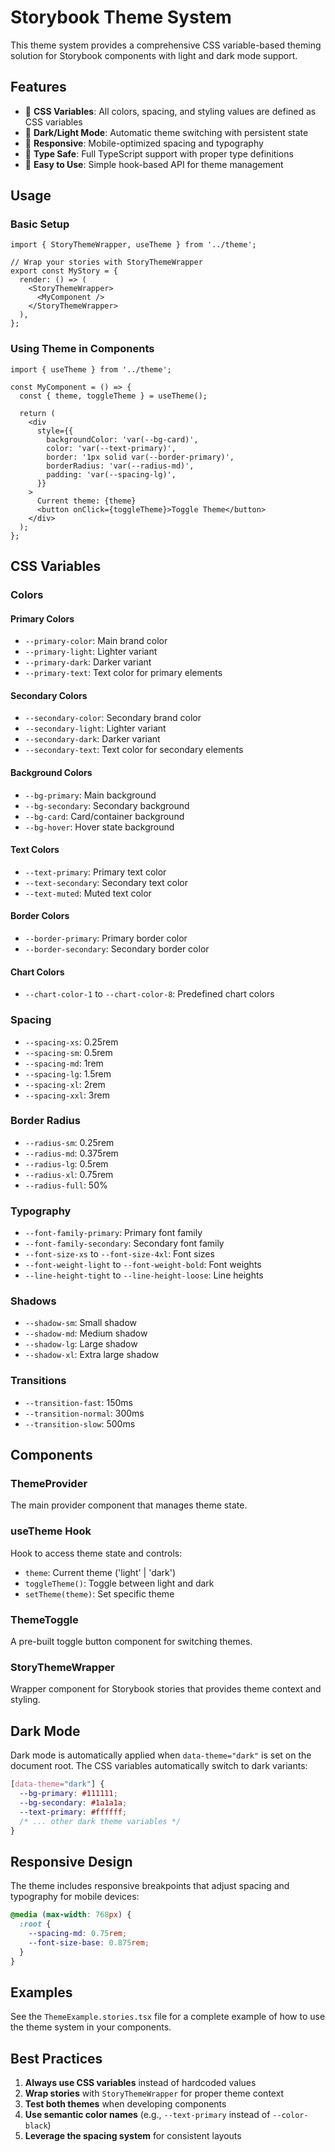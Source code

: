 # Storybook Theme System

This theme system provides a comprehensive CSS variable-based theming solution for Storybook components with light and dark mode support.

## Features

- 🎨 **CSS Variables**: All colors, spacing, and styling values are defined as CSS variables
- 🌙 **Dark/Light Mode**: Automatic theme switching with persistent state
- 📱 **Responsive**: Mobile-optimized spacing and typography
- 🎯 **Type Safe**: Full TypeScript support with proper type definitions
- 🔧 **Easy to Use**: Simple hook-based API for theme management

## Usage

### Basic Setup

```tsx
import { StoryThemeWrapper, useTheme } from '../theme';

// Wrap your stories with StoryThemeWrapper
export const MyStory = {
  render: () => (
    <StoryThemeWrapper>
      <MyComponent />
    </StoryThemeWrapper>
  ),
};
```

### Using Theme in Components

```tsx
import { useTheme } from '../theme';

const MyComponent = () => {
  const { theme, toggleTheme } = useTheme();

  return (
    <div
      style={{
        backgroundColor: 'var(--bg-card)',
        color: 'var(--text-primary)',
        border: '1px solid var(--border-primary)',
        borderRadius: 'var(--radius-md)',
        padding: 'var(--spacing-lg)',
      }}
    >
      Current theme: {theme}
      <button onClick={toggleTheme}>Toggle Theme</button>
    </div>
  );
};
```

## CSS Variables

### Colors

#### Primary Colors
- `--primary-color`: Main brand color
- `--primary-light`: Lighter variant
- `--primary-dark`: Darker variant
- `--primary-text`: Text color for primary elements

#### Secondary Colors
- `--secondary-color`: Secondary brand color
- `--secondary-light`: Lighter variant
- `--secondary-dark`: Darker variant
- `--secondary-text`: Text color for secondary elements

#### Background Colors
- `--bg-primary`: Main background
- `--bg-secondary`: Secondary background
- `--bg-card`: Card/container background
- `--bg-hover`: Hover state background

#### Text Colors
- `--text-primary`: Primary text color
- `--text-secondary`: Secondary text color
- `--text-muted`: Muted text color

#### Border Colors
- `--border-primary`: Primary border color
- `--border-secondary`: Secondary border color

#### Chart Colors
- `--chart-color-1` to `--chart-color-8`: Predefined chart colors

### Spacing
- `--spacing-xs`: 0.25rem
- `--spacing-sm`: 0.5rem
- `--spacing-md`: 1rem
- `--spacing-lg`: 1.5rem
- `--spacing-xl`: 2rem
- `--spacing-xxl`: 3rem

### Border Radius
- `--radius-sm`: 0.25rem
- `--radius-md`: 0.375rem
- `--radius-lg`: 0.5rem
- `--radius-xl`: 0.75rem
- `--radius-full`: 50%

### Typography
- `--font-family-primary`: Primary font family
- `--font-family-secondary`: Secondary font family
- `--font-size-xs` to `--font-size-4xl`: Font sizes
- `--font-weight-light` to `--font-weight-bold`: Font weights
- `--line-height-tight` to `--line-height-loose`: Line heights

### Shadows
- `--shadow-sm`: Small shadow
- `--shadow-md`: Medium shadow
- `--shadow-lg`: Large shadow
- `--shadow-xl`: Extra large shadow

### Transitions
- `--transition-fast`: 150ms
- `--transition-normal`: 300ms
- `--transition-slow`: 500ms

## Components

### ThemeProvider
The main provider component that manages theme state.

### useTheme Hook
Hook to access theme state and controls:
- `theme`: Current theme ('light' | 'dark')
- `toggleTheme()`: Toggle between light and dark
- `setTheme(theme)`: Set specific theme

### ThemeToggle
A pre-built toggle button component for switching themes.

### StoryThemeWrapper
Wrapper component for Storybook stories that provides theme context and styling.

## Dark Mode

Dark mode is automatically applied when `data-theme="dark"` is set on the document root. The CSS variables automatically switch to dark variants:

```css
[data-theme="dark"] {
  --bg-primary: #111111;
  --bg-secondary: #1a1a1a;
  --text-primary: #ffffff;
  /* ... other dark theme variables */
}
```

## Responsive Design

The theme includes responsive breakpoints that adjust spacing and typography for mobile devices:

```css
@media (max-width: 768px) {
  :root {
    --spacing-md: 0.75rem;
    --font-size-base: 0.875rem;
  }
}
```

## Examples

See the `ThemeExample.stories.tsx` file for a complete example of how to use the theme system in your components.

## Best Practices

1. **Always use CSS variables** instead of hardcoded values
2. **Wrap stories** with `StoryThemeWrapper` for proper theme context
3. **Test both themes** when developing components
4. **Use semantic color names** (e.g., `--text-primary` instead of `--color-black`)
5. **Leverage the spacing system** for consistent layouts
